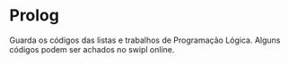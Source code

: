 # Prolog
Guarda os códigos das listas e trabalhos de Programação Lógica.
Alguns códigos podem ser achados no swipl online.
